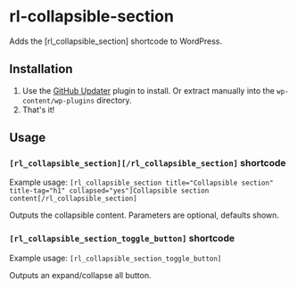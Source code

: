 # rl-collapsible-section
Adds the [rl_collapsible_section] shortcode to WordPress.

## Installation
1. Use the [GitHub Updater](https://github.com/afragen/github-updater) plugin to install. Or extract manually into the `wp-content/wp-plugins` directory.
2. That's it!

## Usage
### `[rl_collapsible_section][/rl_collapsible_section]` shortcode

Example usage: `[rl_collapsible_section title="Collapsible section" title-tag="h1" collapsed="yes"]Collapsible section content[/rl_collapsible_section]`

Outputs the collapsible content. Parameters are optional, defaults shown.

### `[rl_collapsible_section_toggle_button]` shortcode

Example usage: `[rl_collapsible_section_toggle_button]`

Outputs an expand/collapse all button.
